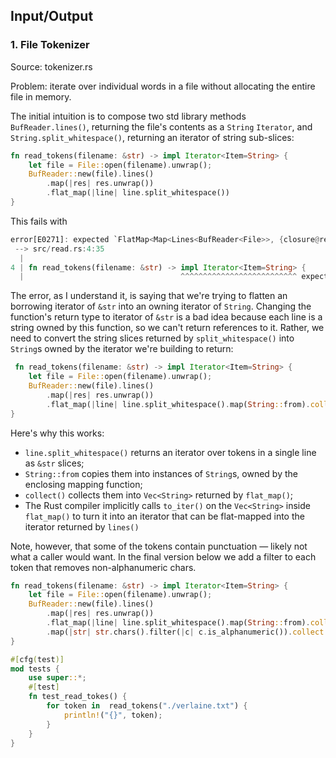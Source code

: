 ## Input/Output

### 1. File Tokenizer
Source: tokenizer.rs

Problem: iterate over individual words in a file without allocating the entire
file in memory.

The initial intuition is to compose two std library methods `BufReader.lines()`, returning the file's
contents as a `String` `Iterator`, and `String.split_whitespace()`, returning an iterator of string sub-slices:
```rust
fn read_tokens(filename: &str) -> impl Iterator<Item=String> {
    let file = File::open(filename).unwrap();
    BufReader::new(file).lines()
        .map(|res| res.unwrap())
        .flat_map(|line| line.split_whitespace())
}
```

This fails with 
```rust
error[E0271]: expected `FlatMap<Map<Lines<BufReader<File>>, {closure@read.rs:7:14}>, SplitWhitespace<'_>, {closure@read.rs:8:19}>` to be an iterator that yields `String`, but it yields `&str`
 --> src/read.rs:4:35
  |
4 | fn read_tokens(filename: &str) -> impl Iterator<Item=String> {
  |                                   ^^^^^^^^^^^^^^^^^^^^^^^^^^ expected `String`, found `&str`
```

The error, as I understand it, is saying that we're trying to flatten an borrowing iterator of `&str` into an
owning iterator of `String`. Changing the function's return type to iterator of `&str` is a bad idea because
each line is a string owned by this function, so we can't return references to it. Rather, we need to convert
the string slices returned by `split_whitespace()` into `String`s owned by the iterator we're building to return:

```rust
 fn read_tokens(filename: &str) -> impl Iterator<Item=String> {
    let file = File::open(filename).unwrap();
    BufReader::new(file).lines()
        .map(|res| res.unwrap())
        .flat_map(|line| line.split_whitespace().map(String::from).collect::<Vec<String>>())
}
```
Here's why this works:
* `line.split_whitespace()` returns an iterator over tokens in a single line as `&str` slices;
* `String::from` copies them into instances of `String`s, owned by the enclosing mapping function;
* `collect()` collects them into `Vec<String>` returned by `flat_map()`;
* The Rust compiler implicitly calls `to_iter()` on the `Vec<String>` inside `flat_map()` to turn it into an iterator
that can be flat-mapped into the iterator returned by `lines()`

Note, however, that some of the tokens contain punctuation — likely not what a caller would want. In the final version
below we add a filter to each token that removes non-alphanumeric chars.

```rust
fn read_tokens(filename: &str) -> impl Iterator<Item=String> {
    let file = File::open(filename).unwrap();
    BufReader::new(file).lines()
        .map(|res| res.unwrap())
        .flat_map(|line| line.split_whitespace().map(String::from).collect::<Vec<String>>())
        .map(|str| str.chars().filter(|c| c.is_alphanumeric()).collect::<String>())
}

#[cfg(test)]
mod tests {
    use super::*;
    #[test]
    fn test_read_tokes() {
        for token in  read_tokens("./verlaine.txt") {
            println!("{}", token);
        }
    }
}
```
